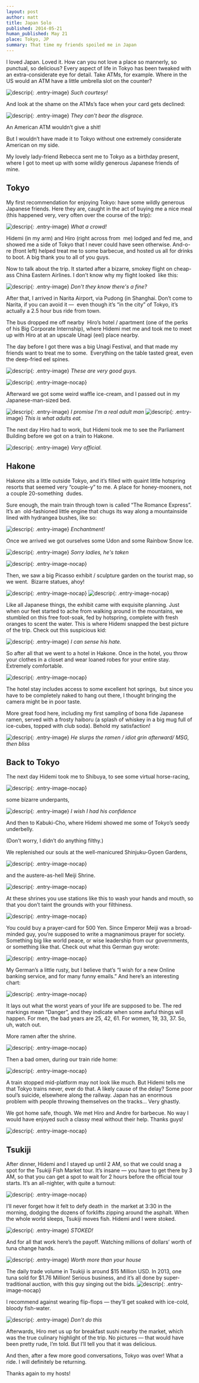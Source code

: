 ```yaml
---
layout: post
author: matt
title: Japan Solo
published: 2014-05-21
human_published: May 21
place: Tokyo, JP
summary: That time my friends spoiled me in Japan
---
```


I loved Japan. Loved it. How can you not love a place so mannerly, so punctual, so delicious? Every aspect of life in Tokyo has been tweaked with an extra-considerate eye for detail.
Take ATMs, for example. Where in the US would an ATM have a little umbrella slot on the counter?

![descrip](/images/travel-pics/Japan-first/JapanSolo-pic1.jpg){: .entry-image}
_Such courtesy!_

And look at the shame on the ATMs’s face when your card gets declined:

![descrip](/images/travel-pics/Japan-first/JapanSolo-pic2.jpg){: .entry-image}
_They can't bear the disgrace._

An American ATM wouldn’t give a shit!

But I wouldn’t have made it to Tokyo without one extremely considerate American on my side.

My lovely lady-friend Rebecca sent me to Tokyo as a birthday present, where I got to meet up with some wildly generous Japanese friends of mine.

## Tokyo

My first recommendation for enjoying Tokyo: have some wildly generous Japanese friends. Here they are, caught in the act of buying me a nice meal (this happened very, very often over the course of the trip):

![descrip](/images/travel-pics/Japan-first/JapanSolo-pic3.jpg){: .entry-image}
_What a crowd!_

Hidemi (in my arm) and Hiro (right across from  me) lodged and fed me, and showed me a side of Tokyo that I never could have seen otherwise. And-o-re (front left) helped treat me to some barbecue, and hosted us all for drinks to boot. A big thank you to all of you guys.

Now to talk about the trip. It started after a bizarre, smokey flight on cheap-ass China Eastern Airlines. I don’t know why my flight looked  like this:

![descrip](/images/travel-pics/Japan-first/JapanSolo-pic4.jpg){: .entry-image}
_Don't they know there's a fine?_

After that, I arrived in Narita Airport, via Pudong (in Shanghai. Don’t come to Narita, if you can avoid it —  even though it’s “in the city” of Tokyo, it’s actually a 2.5 hour bus ride from town.

The bus dropped me off nearby  Hiro’s hotel / apartment (one of the perks of his Big Corporate Internship), where Hidemi met me and took me to meet up with Hiro at at an upscale Unagi (eel) place nearby.

The day before I got there was a big Unagi Festival, and that made my friends want to treat me to some.  Everything on the table tasted great, even the deep-fried eel spines.

![descrip](/images/travel-pics/Japan-first/JapanSolo-pic5.jpg){: .entry-image}
_These are very good guys._

![descrip](/images/travel-pics/Japan-first/JapanSolo-pic6.jpg){: .entry-image-nocap}

Afterward we got some weird waffle ice-cream, and I passed out in my Japanese-man-sized bed.

![descrip](/images/travel-pics/Japan-first/JapanSolo-pic8.jpg){: .entry-image}
_I promise I'm a real adult man_
![descrip](/images/travel-pics/Japan-first/JapanSolo-pic7.jpg){: .entry-image}
_This is what adults eat._

The next day Hiro had to work, but Hidemi took me to see the Parliament Building before we got on a train to Hakone.

![descrip](/images/travel-pics/Japan-first/JapanSolo-pic9.jpg){: .entry-image}
_Very official._

## Hakone

Hakone sits a little outside Tokyo, and it’s filled with quaint little hotspring resorts that seemed very “couple-y” to me. A place for honey-mooners, not a couple 20-something  dudes.

Sure enough, the main train through town is called “The Romance Express”. It’s an  old-fashioned little engine that chugs its way along a mountainside lined with hydrangea bushes, like so:

![descrip](/images/travel-pics/Japan-first/JapanSolo-pic10.jpg){: .entry-image}
_Enchantment!_

Once we arrived we got ourselves some Udon and some Rainbow Snow Ice.

![descrip](/images/travel-pics/Japan-first/JapanSolo-pic11.jpg){: .entry-image}
_Sorry ladies, he's taken_

![descrip](/images/travel-pics/Japan-first/JapanSolo-pic12.jpg){: .entry-image-nocap}

Then, we saw a big Picasso exhibit / sculpture garden on the tourist map, so we went.  Bizarre statues, ahoy!

![descrip](/images/travel-pics/Japan-first/JapanSolo-pic13.jpg){: .entry-image-nocap}
![descrip](/images/travel-pics/Japan-first/JapanSolo-pic14.jpg){: .entry-image-nocap}

Like all Japanese things, the exhibit came with exquisite planning. Just when our feet started to ache from walking around in the mountains, we stumbled on this free foot-soak, fed by hotspring, complete with fresh oranges to scent the water. This is where Hidemi snapped the best picture of the trip. Check out this suspicious kid:

![descrip](/images/travel-pics/Japan-first/JapanSolo-pic15.jpg){: .entry-image}
_I can sense his hate._

So after all that we went to a hotel in Hakone. Once in the hotel, you throw your clothes in a closet and wear loaned robes for your entire stay. Extremely comfortable.

![descrip](/images/travel-pics/Japan-first/JapanSolo-pic16.jpg){: .entry-image-nocap}

The hotel stay includes access to some excellent hot springs,  but since you have to be completely naked to hang out there, I thought bringing the camera might be in poor taste.

More great food here, including my first sampling of bona fide Japanese ramen, served with a frosty haiboru (a splash of whiskey in a big mug full of ice-cubes, topped with club soda). Behold my satisfaction!

![descrip](/images/travel-pics/Japan-first/JapanSolo-pic17.jpg){: .entry-image}
_He slurps the ramen / idiot grin afterward/ MSG, then bliss_

## Back to Tokyo

The next day Hidemi took me to Shibuya, to see some virtual horse-racing,

![descrip](/images/travel-pics/Japan-first/JapanSolo-pic18.jpg){: .entry-image-nocap}

some bizarre underpants,

![descrip](/images/travel-pics/Japan-first/JapanSolo-pic19.jpg){: .entry-image}
_I wish I had his confidence_

And then to Kabuki-Cho, where Hidemi showed me some of Tokyo’s seedy underbelly.

(Don’t worry, I didn’t do anything filthy.)

We replenished our souls at the well-manicured Shinjuku-Gyoen Gardens,

![descrip](/images/travel-pics/Japan-first/JapanSolo-pic20.jpg){: .entry-image-nocap}

and the austere-as-hell Meiji Shrine.

![descrip](/images/travel-pics/Japan-first/JapanSolo-pic21.jpg){: .entry-image-nocap}

At these shrines you use stations like this to wash your hands and mouth, so that you don’t taint the grounds with your filthiness.

![descrip](/images/travel-pics/Japan-first/JapanSolo-pic22.jpg){: .entry-image-nocap}

You could buy a prayer-card for 500 Yen. Since Emperor Meiji was a broad-minded guy, you’re supposed to write a magnanimous prayer for society. Something big like world peace, or wise leadership from our governments, or something like that. Check out what this German guy wrote:

![descrip](/images/travel-pics/Japan-first/JapanSolo-pic23.jpg){: .entry-image-nocap}

My German’s a little rusty, but I believe that’s “I wish for a new Online banking service, and for many funny emails.”
And here’s an interesting chart:

![descrip](/images/travel-pics/Japan-first/JapanSolo-pic24.jpg){: .entry-image-nocap}

It lays out what the worst years of your life are supposed to be. The red markings mean “Danger”, and they indicate when some awful things will happen. For men, the bad years are 25, 42, 61. For women, 19, 33, 37. So, uh, watch out.

More ramen after the shrine.

![descrip](/images/travel-pics/Japan-first/JapanSolo-pic25.jpg){: .entry-image-nocap}

Then a bad omen, during our train ride home:

![descrip](/images/travel-pics/Japan-first/JapanSolo-pic26.jpg){: .entry-image-nocap}

A train stopped mid-platform may not look like much. But Hidemi tells me that Tokyo trains never, ever do that. A likely cause of the delay? Some poor soul’s suicide, elsewhere along the railway. Japan has an enormous problem with people throwing themselves on the tracks… Very ghastly.

We got home safe, though. We met Hiro and Andre for barbecue. No way I would have enjoyed such a classy meal without their help. Thanks guys!

![descrip](/images/travel-pics/Japan-first/JapanSolo-pic27.jpg){: .entry-image-nocap}

## Tsukiji

After dinner, Hidemi and I stayed up until 2 AM, so that we could snag a spot for the Tsukiji Fish Market tour. It’s insane — you have to get there by 3 AM, so that you can get a spot to wait for 2 hours before the official tour starts.
It’s an all-nighter, with quite a turnout:

![descrip](/images/travel-pics/Japan-first/JapanSolo-pic28.jpg){: .entry-image-nocap}

I’ll never forget how it felt to defy death in  the market at 3:30 in the morning, dodging the dozens of forklifts zipping around the asphalt. When the whole world sleeps, Tsukiji moves fish. Hidemi and I were stoked.

![descrip](/images/travel-pics/Japan-first/JapanSolo-pic29.jpg){: .entry-image}
_STOKED!_

And for all that work here’s the payoff. Watching millions of dollars’ worth of tuna change hands.

![descrip](/images/travel-pics/Japan-first/JapanSolo-pic30.jpg){: .entry-image}
_Worth more than your house_

The daily trade volume in Tsukiji is around $15 Million USD. In 2013, one tuna sold for $1.76 Million! Serious business, and it’s all done by super-traditional auction, with this guy singing out the bids.
![descrip](/images/travel-pics/Japan-first/JapanSolo-pic31.jpg){: .entry-image-nocap}

I recommend against wearing flip-flops — they’ll get soaked with ice-cold, bloody fish-water.

![descrip](/images/travel-pics/Japan-first/JapanSolo-pic32.jpg){: .entry-image}
_Don’t do this_

Afterwards, Hiro met us up for breakfast sushi nearby the market, which was the true culinary highlight of the trip. No pictures — that would have been pretty rude, I’m told. But I’ll tell you that it was delicious.

And then, after a few more good conversations, Tokyo was over! What a ride. I will definitely be returning.

Thanks again to my hosts!
